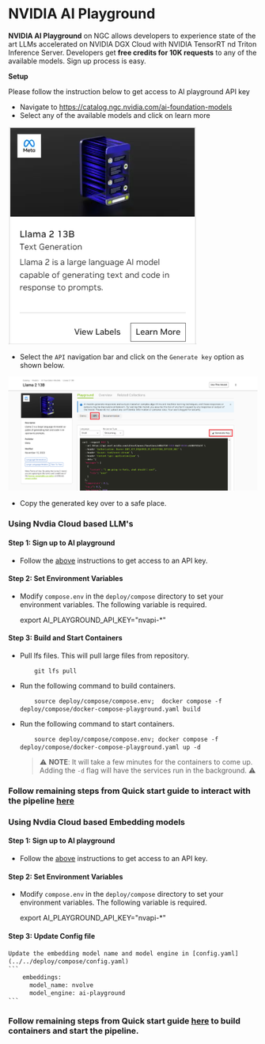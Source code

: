 # NVIDIA AI Playground

**NVIDIA AI Playground** on NGC allows developers to experience state of the art LLMs accelerated on NVIDIA DGX Cloud with NVIDIA TensorRT nd Triton Inference Server. Developers get **free credits for 10K requests** to any of the available models. Sign up process is easy.

**Setup**

Please follow the instruction below to get access to AI playground API key

* Navigate to https://catalog.ngc.nvidia.com/ai-foundation-models
* Select any of the available models and click on learn more

![Diagram](./images/image5.png)

* Select the ```API``` navigation bar and click on the ```Generate key``` option as shown below.

![Diagram](./images/image6.png)

* Copy the generated key over to a safe place.


### Using Nvdia Cloud based LLM's

#### Step 1: Sign up to AI playground

- Follow the [above](#nvidia-ai-playground) instructions to get access to an API key.

#### Step 2: Set Environment Variables

- Modify ``compose.env`` in the ``deploy/compose`` directory to set your environment variables. The following variable is required.

    export AI_PLAYGROUND_API_KEY="nvapi-*"


#### Step 3: Build and Start Containers
- Pull lfs files. This will pull large files from repository.
    ```
        git lfs pull
    ```
- Run the following command to build containers.
    ```
        source deploy/compose/compose.env;  docker compose -f deploy/compose/docker-compose-playground.yaml build
    ```

- Run the following command to start containers.
    ```
        source deploy/compose/compose.env; docker compose -f deploy/compose/docker-compose-playground.yaml up -d
    ```
    > ⚠️ **NOTE**: It will take a few minutes for the containers to come up. Adding the `-d` flag will have the services run in the background. ⚠️

### Follow remaining steps from Quick start guide to interact with the pipeline [here](../../RetrievalAugmentedGeneration/README.md#step-3-experiment-with-rag-in-jupyterlab)


### Using Nvdia Cloud based Embedding models

#### Step 1: Sign up to AI playground

- Follow the [above](#nvidia-ai-playground) instructions to get access to an API key.

#### Step 2: Set Environment Variables

- Modify ``compose.env`` in the ``deploy/compose`` directory to set your environment variables. The following variable is required.

    export AI_PLAYGROUND_API_KEY="nvapi-*"

#### Step 3: Update Config file
    Update the embedding model name and model engine in [config.yaml](../../deploy/compose/config.yaml)
    ```
        embeddings:
          model_name: nvolve
          model_engine: ai-playground
    ```

### Follow remaining steps from Quick start guide [here](../../RetrievalAugmentedGeneration/README.md#step-3-experiment-with-rag-in-jupyterlab) to build containers and start the pipeline.
